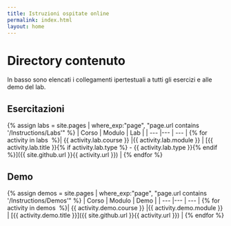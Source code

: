 ```yaml
---
title: Istruzioni ospitate online
permalink: index.html
layout: home
---
```


# Directory contenuto

In basso sono elencati i collegamenti ipertestuali a tutti gli esercizi e alle demo del lab.

## Esercitazioni

{% assign labs = site.pages | where_exp:"page", "page.url contains '/Instructions/Labs'" %}
| Corso | Modulo | Lab |
| --- |--- | --- | 
{% for activity in labs  %}| {{ activity.lab.course }} |{{ activity.lab.module }} | [{{ activity.lab.title }}{% if activity.lab.type %} - {{ activity.lab.type }}{% endif %}]({{ site.github.url }}{{ activity.url }}) |
{% endfor %}

## Demo

{% assign demos = site.pages | where_exp:"page", "page.url contains '/Instructions/Demos'" %}
| Corso | Modulo | Demo |
| --- |--- | --- | 
{% for activity in demos  %}| {{ activity.demo.course }} |{{ activity.demo.module }} | [{{ activity.demo.title }}]({{ site.github.url }}{{ activity.url }}) |
{% endfor %}

